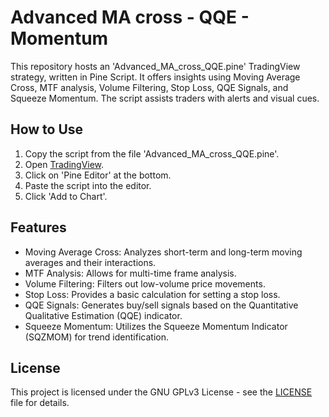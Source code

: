 # Advanced MA cross - QQE - Momentum

This repository hosts an 'Advanced_MA_cross_QQE.pine' TradingView strategy, written in Pine Script. It offers insights using Moving Average Cross, MTF analysis, Volume Filtering, Stop Loss, QQE Signals, and Squeeze Momentum. The script assists traders with alerts and visual cues.

## How to Use

1. Copy the script from the file 'Advanced_MA_cross_QQE.pine'.
2. Open [TradingView](https://www.tradingview.com/).
3. Click on 'Pine Editor' at the bottom.
4. Paste the script into the editor.
5. Click 'Add to Chart'.

## Features

- Moving Average Cross: Analyzes short-term and long-term moving averages and their interactions.
- MTF Analysis: Allows for multi-time frame analysis.
- Volume Filtering: Filters out low-volume price movements.
- Stop Loss: Provides a basic calculation for setting a stop loss.
- QQE Signals: Generates buy/sell signals based on the Quantitative Qualitative Estimation (QQE) indicator.
- Squeeze Momentum: Utilizes the Squeeze Momentum Indicator (SQZMOM) for trend identification.

## License

This project is licensed under the GNU GPLv3 License - see the [LICENSE](LICENSE) file for details.
